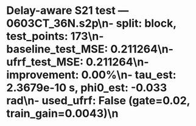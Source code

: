 # Delay-aware S21 test — 0603CT_36N.s2p\n- split: block, test_points: 173\n- baseline_test_MSE: 0.211264\n- ufrf_test_MSE: 0.211264\n- improvement: 0.00%\n- tau_est: 2.3679e-10 s, phi0_est: -0.033 rad\n- used_ufrf: False (gate=0.02, train_gain=0.0043)\n